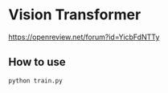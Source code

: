 # Vision Transformer
https://openreview.net/forum?id=YicbFdNTTy

## How to use
```
python train.py
```